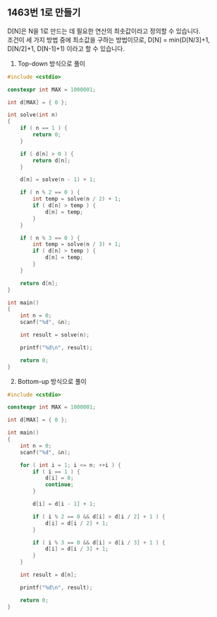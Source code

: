 1463번 1로 만들기
--------------

D[N]은 N을 1로 만드는 데 필요한 연산의 최솟값이라고 정의할 수 있습니다.  
조건이 세 가지 방법 중에 최소값을 구하는 방법이므로, D[N] = min(D[N/3]+1, D[N/2]+1, D[N-1]+1) 이라고 할 수 있습니다.

1. Top-down 방식으로 풀이

~~~cpp
#include <cstdio>

constexpr int MAX = 1000001;

int d[MAX] = { 0 };

int solve(int n) 
{
    if ( n == 1 ) {
        return 0;
    }

    if ( d[n] > 0 ) {
        return d[n];
    }

    d[n] = solve(n - 1) + 1;

    if ( n % 2 == 0 ) {
        int temp = solve(n / 2) + 1;
        if ( d[n] > temp ) {
            d[n] = temp;
        }
    }

    if ( n % 3 == 0 ) {
        int temp = solve(n / 3) + 1;
        if ( d[n] > temp ) {
            d[n] = temp;
        }
    }

    return d[n];
}

int main() 
{
    int n = 0;
    scanf("%d", &n);

    int result = solve(n);

    printf("%d\n", result);

    return 0;
}
~~~

2. Bottom-up 방식으로 풀이  

~~~ cpp
#include <cstdio>

constexpr int MAX = 1000001;

int d[MAX] = { 0 };

int main() 
{
    int n = 0;
    scanf("%d", &n);

    for ( int i = 1; i <= n; ++i ) {
        if ( i == 1 ) {
            d[i] = 0;
            continue;
        }

        d[i] = d[i - 1] + 1;

        if ( i % 2 == 0 && d[i] > d[i / 2] + 1 ) {
            d[i] = d[i / 2] + 1;
        }

        if ( i % 3 == 0 && d[i] > d[i / 3] + 1 ) {
            d[i] = d[i / 3] + 1;
        }
    }

    int result = d[n];

    printf("%d\n", result);

    return 0;
}
~~~